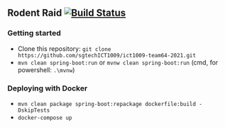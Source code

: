 ## Rodent Raid [![Build Status](https://github.com/sgtechICT1009/ict1009-team64-2021/workflows/CI/badge.svg?branch=main)](https://github.com/sgtechICT1009/ict1009-team64-2021/actions)

### Getting started
- Clone this repository: `git clone https://github.com/sgtechICT1009/ict1009-team64-2021.git`
- `mvn clean spring-boot:run` or `mvnw clean spring-boot:run` (cmd, for powershell: `.\mvnw`)

### Deploying with Docker
- `mvn clean package spring-boot:repackage dockerfile:build -DskipTests`
- `docker-compose up`
